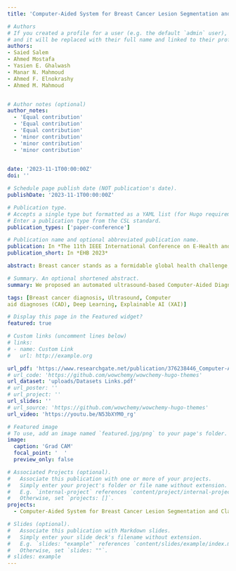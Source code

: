 ```yaml
---
title: 'Computer-Aided System for Breast Cancer Lesion Segmentation and Classification Using Ultrasound Images'

# Authors
# If you created a profile for a user (e.g. the default `admin` user), write the username (folder name) here
# and it will be replaced with their full name and linked to their profile.
authors:
- Saied Salem
- Ahmed Mostafa
- Yasien E. Ghalwash
- Manar N. Mahmoud
- Ahmed F. Elnokrashy
- Ahmed M. Mahmoud


# Author notes (optional)
author_notes:
  - 'Equal contribution'
  - 'Equal contribution'
  - 'Equal contribution'
  - 'minor contribution'
  - 'minor contribution'
  - 'minor contribution'
  

date: '2023-11-1T00:00:00Z'
doi: ''

# Schedule page publish date (NOT publication's date).
publishDate: '2023-11-1T00:00:00Z'

# Publication type.
# Accepts a single type but formatted as a YAML list (for Hugo requirements).
# Enter a publication type from the CSL standard.
publication_types: ['paper-conference']

# Publication name and optional abbreviated publication name.
publication: In *The 11th IEEE International Conference on E-Health and Bioengineering*
publication_short: In *EHB 2023*

abstract: Breast cancer stands as a formidable global health challenge, substantially impacting cancer-related mortality rates. Ultrasound (US) imaging has gained prominence in breast cancer diagnosis, particularly for individuals with dense breast tissue. However, the efficacy of US imaging is reliant on operator proficiency and is susceptible to noise, posing a substantial diagnostic hurdle. In this study, we have devised an automated ultrasound-based Computer-Aided Diagnosis (CAD) system designed to detect and classify breast cancer lesions. A dataset comprising 6,319 images from 2889 patients was employed. To ensure the generalizability of our AI algorithm, images were acquired using various US machines with different transducers (1-14 MHz). Deep learning methodologies were harnessed, encompassing the utilization of the EfficientNetV2-B0 architecture for image classification (benign/malignant) and the implementation of the Attention U-Net coupled with the Cosh log Dice loss function for breast lesion segmentation. Our CAD system demonstrated an impressive sensitivity of 89.0% and specificity of 92.0% for classification, along with a segmentation Dice score of 86.0%. The integration of such CAD systems into breast imaging workflows holds promise for diminishing the influence of human errors, consequently reducing diagnostic costs, and expediting the breast US imaging process.

# Summary. An optional shortened abstract.
summary: We proposed an automated ultrasound-based Computer-Aided Diagnosis (CAD) system designed to detect and classify breast cancer lesions. The dataset used in the study comprised 6,319 images from 2,889 patients. The AI algorithm used deep learning methodologies, including the EfficientNetV2-B0 architecture for image classification (benign/malignant) and the Attention U-Net coupled with the Cosh log Dice loss function for breast lesion segmentation. The CAD system demonstrated an impressive sensitivity of 89.0% and specificity of 92.0% for classification, along with a segmentation Dice score of 86.0%. The integration of such CAD systems into breast imaging workflows holds promise for diminishing the influence of human errors, consequently reducing diagnostic costs, and expediting the breast US imaging process.

tags: [Breast cancer diagnosis, Ultrasound, Computer 
aid diagnoses (CAD), Deep Learning, Explainable AI (XAI)]

# Display this page in the Featured widget?
featured: true

# Custom links (uncomment lines below)
# links:
# - name: Custom Link
#   url: http://example.org

url_pdf: 'https://www.researchgate.net/publication/376238446_Computer-Aided_System_for_Breast_Cancer_Lesion_Segmentation_and_Classification_Using_Ultrasound_Images#fullTextFileContent'
# url_code: 'https://github.com/wowchemy/wowchemy-hugo-themes'
url_dataset: 'uploads/Datasets Links.pdf'
# url_poster: ''
# url_project: ''
url_slides: ''
# url_source: 'https://github.com/wowchemy/wowchemy-hugo-themes'
url_video: 'https://youtu.be/N53bXYM0_rg'

# Featured image
# To use, add an image named `featured.jpg/png` to your page's folder.
image:
  caption: 'Grad CAM'
  focal_point: '  '
  preview_only: false

# Associated Projects (optional).
#   Associate this publication with one or more of your projects.
#   Simply enter your project's folder or file name without extension.
#   E.g. `internal-project` references `content/project/internal-project/index.md`.
#   Otherwise, set `projects: []`.
projects:
  - Computer-Aided System for Breast Cancer Lesion Segmentation and Classification Using Ultrasound Images

# Slides (optional).
#   Associate this publication with Markdown slides.
#   Simply enter your slide deck's filename without extension.
#   E.g. `slides: "example"` references `content/slides/example/index.md`.
#   Otherwise, set `slides: ""`.
# slides: example
---
```


<!-- {{% callout note %}}
Click the _Cite_ button above to demo the feature to enable visitors to import publication metadata into their reference management software.
{{% /callout %}}

{{% callout note %}}
Create your slides in Markdown - click the _Slides_ button to check out the example.
{{% /callout %}}

Add the publication's **full text** or **supplementary notes** here. You can use rich formatting such as including [code, math, and images](https://wowchemy.com/docs/content/writing-markdown-latex/). -->
